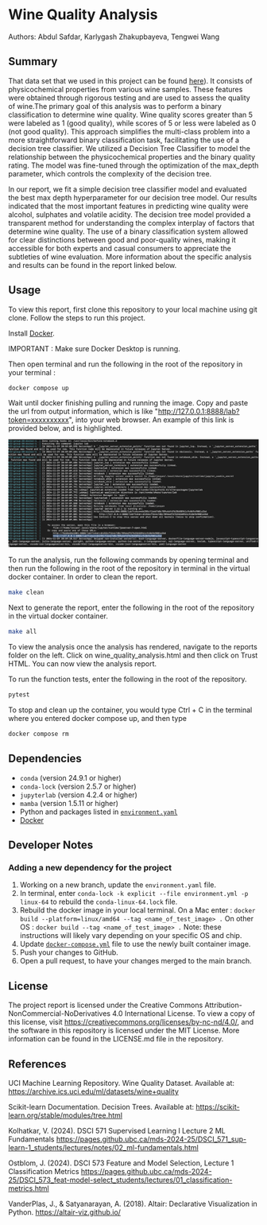 # Wine Quality Analysis

Authors: Abdul Safdar, Karlygash Zhakupbayeva, Tengwei Wang

## Summary

That data set that we used in this project can be found [here](https://archive.ics.uci.edu/dataset/186/wine+quality)). It consists of physicochemical properties from various wine samples. These features were obtained through rigorous testing and are used to assess the quality of wine.The primary goal of this analysis was to perform a binary classification to determine wine quality. Wine quality scores greater than 5 were labeled as 1 (good quality), while scores of 5 or less were labeled as 0 (not good quality). This approach simplifies the multi-class problem into a more straightforward binary classification task, facilitating the use of a decision tree classifier. We utilized a Decision Tree Classifier to model the relationship between the physicochemical properties and the binary quality rating. The model was fine-tuned through the optimization of the max_depth parameter, which controls the complexity of the decision tree. 

In our report, we fit a simple decision tree classifier model and evaluated the best max depth hyperparameter for our decision tree model. Our results indicated that the most important features in predicting wine quality were alcohol, sulphates and volatile acidity. The decision tree model provided a transparent method for understanding the complex interplay of factors that determine wine quality. The use of a binary classification system allowed for clear distinctions between good and poor-quality wines, making it accessible for both experts and casual consumers to appreciate the subtleties of wine evaluation. More information about the specific analysis and results can be found in the report linked below.

## Usage

To view this report, first clone this repository to your local machine using git clone. Follow the steps to run this project.

Install [Docker](https://www.docker.com/get-started).

IMPORTANT : Make sure Docker Desktop is running.

Then open terminal and run the following in the root of the repository in your terminal :

``` bash
docker compose up
```

Wait until docker finishing pulling and running the image. Copy and paste the url from output information, which is like "<http://127.0.0.1:8888/lab?token=xxxxxxxxxx>", into your web browser. An example of this link is provided below, and is highlighted.

![Example Terminal Link to Enter into Browser Highlighted](img/terminal_docker_link_example_nov_29.png)

To run the analysis, run the following commands by opening terminal and then run the following in the root of the repository in terminal in the virtual docker container. In order to clean the report. 

``` bash
make clean
```
Next to generate the report, enter the following in the root of the repository in the virtual docker container. 

``` bash
make all
```

To view the analysis once the analysis has rendered, navigate to the reports folder on the left. Click on wine_quality_analysis.html and then click on Trust HTML. You can now view the analysis report.

To run the function tests, enter the following in the root of the repository. 

``` bash
pytest
```

To stop and clean up the container, you would type Ctrl + C in the terminal where you entered docker compose up, and then type

``` bash
docker compose rm
```

## Dependencies

-   `conda` (version 24.9.1 or higher)
-   `conda-lock` (version 2.5.7 or higher)
-   `jupyterlab` (version 4.2.4 or higher)
-   `mamba` (version 1.5.11 or higher)
-   Python and packages listed in [`environment.yaml`](environment.yaml)
-   [Docker](https://www.docker.com/get-started)

## Developer Notes

### Adding a new dependency for the project

1)  Working on a new branch, update the `environment.yaml` file.
2)  In terminal, enter `conda-lock -k explicit --file environment.yml -p linux-64` to rebuild the `conda-linux-64.lock` file.
3)  Rebuild the docker image in your local terminal. On a Mac enter : `docker build --platform=linux/amd64 --tag <name_of_test_image> .` On other OS : `docker build --tag <name_of_test_image> .` Note: these instructions will likely vary depending on your specific OS and chip.
4)  Update [`docker-compose.yml`](docker-compose.yml) file to use the newly built container image.
5)  Push your changes to GitHub.
6)  Open a pull request, to have your changes merged to the main branch.

## License

The project report is licensed under the Creative Commons Attribution-NonCommercial-NoDerivatives 4.0 International License. To view a copy of this license, visit <https://creativecommons.org/licenses/by-nc-nd/4.0/>, and the software in this repository is licensed under the MIT License. More information can be found in the LICENSE.md file in the repository.

## References

UCI Machine Learning Repository. Wine Quality Dataset. Available at: <https://archive.ics.uci.edu/ml/datasets/wine+quality>

Scikit-learn Documentation. Decision Trees. Available at: <https://scikit-learn.org/stable/modules/tree.html>

Kolhatkar, V. (2024). DSCI 571 Supervised Learning I Lecture 2 ML Fundamentals <https://pages.github.ubc.ca/mds-2024-25/DSCI_571_sup-learn-1_students/lectures/notes/02_ml-fundamentals.html>

Ostblom, J. (2024). DSCI 573 Feature and Model Selection, Lecture 1 Classification Metrics <https://pages.github.ubc.ca/mds-2024-25/DSCI_573_feat-model-select_students/lectures/01_classification-metrics.html>

VanderPlas, J., & Satyanarayan, A. (2018). Altair: Declarative Visualization in Python. <https://altair-viz.github.io/>
